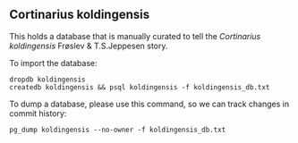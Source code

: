 ## Cortinarius koldingensis

This holds a database that is manually curated to tell the _Cortinarius koldingensis_ Frøslev & T.S.Jeppesen story.

To import the database:

```
dropdb koldingensis
createdb koldingensis && psql koldingensis -f koldingensis_db.txt 
```

To dump a database, please use this command, so we can track changes in commit history:

```
pg_dump koldingensis --no-owner -f koldingensis_db.txt
```
